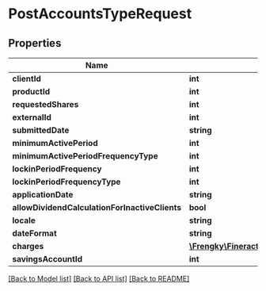 # PostAccountsTypeRequest

## Properties
Name | Type | Description | Notes
------------ | ------------- | ------------- | -------------
**clientId** | **int** |  | [optional] 
**productId** | **int** |  | [optional] 
**requestedShares** | **int** |  | [optional] 
**externalId** | **int** |  | [optional] 
**submittedDate** | **string** |  | [optional] 
**minimumActivePeriod** | **int** |  | [optional] 
**minimumActivePeriodFrequencyType** | **int** |  | [optional] 
**lockinPeriodFrequency** | **int** |  | [optional] 
**lockinPeriodFrequencyType** | **int** |  | [optional] 
**applicationDate** | **string** |  | [optional] 
**allowDividendCalculationForInactiveClients** | **bool** |  | [optional] 
**locale** | **string** |  | [optional] 
**dateFormat** | **string** |  | [optional] 
**charges** | [**\Frengky\Fineract\Model\PostAccountsCharges[]**](PostAccountsCharges.md) |  | [optional] 
**savingsAccountId** | **int** |  | [optional] 

[[Back to Model list]](../../README.md#documentation-for-models) [[Back to API list]](../../README.md#documentation-for-api-endpoints) [[Back to README]](../../README.md)

